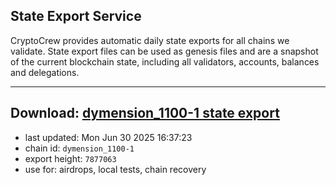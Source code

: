 ## State Export Service
CryptoCrew provides automatic daily state exports for all chains we validate. State export files can be used as genesis files and are a snapshot of the current blockchain state, including all validators, accounts, balances and delegations.

---
**Download: [dymension_1100-1 state export](https://dl-eu2.ccvalidators.com/SERVICE/dymension/dymension_1100-1_export_7877063.json)**
---

- last updated: Mon Jun 30 2025 16:37:23
- chain id: `dymension_1100-1`
- export height: `7877063`
- use for: airdrops, local tests, chain recovery
